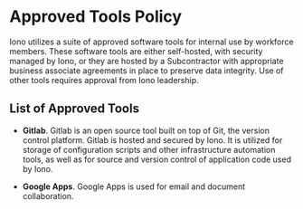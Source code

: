 # Approved Tools Policy

Iono utilizes a suite of approved software tools for internal use by workforce members. These software tools are either self-hosted, with security managed by Iono, or they are hosted by a Subcontractor with appropriate business associate agreements in place to preserve data integrity. Use of other tools requires approval from Iono leadership.

## List of Approved Tools

* **Gitlab**. Gitlab is an open source tool built on top of Git, the version control platform. Gitlab is hosted and secured by Iono. It is utilized for storage of configuration scripts and other infrastructure automation tools, as well as for source and version control of application code used by Iono.


* **Google Apps**. Google Apps is used for email and document collaboration.
